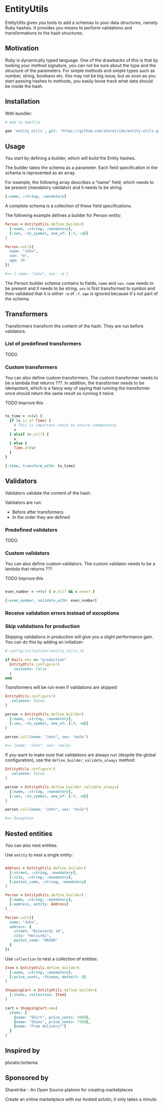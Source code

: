 # EntityUtils

EntityUtils gives you tools to add a schemas to your data structures, namely Ruby hashes. It provides you means to perform validations and transformations to the hash structures.

## Motivation

Ruby is dynamically typed language. One of the drawbacks of this is that by looking your method signature, you can not be sure about the type and the structure of the parameters. For simple methods and simple types such as number, string, booleans etc. this may not be big issue, but as soon as you start passing hashes to methods, you easily loose track what data should be inside the hash.

## Installation

With bundler:

```ruby
# Add to Gemfile

gem 'entity_utils', git: 'https://github.com/sharetribe/entity-utils.git'
```

## Usage

You start by defining a builder, which will build the Entity hashes.

The builder takes the schema as a parameter. Each field specification in the schema is represented as an array.

For example, the following array describes a "name" field, which needs to be present (mandatory validator) and it needs to be string:

```ruby
[:name, :string, :mandatory]
```

A complete schema is a collection of these field specifications.

The following example defines a builder for Person entity:

```ruby
Person = EntityUtils.define_builder(
  [:name, :string, :mandatory],
  [:sex, :to_symbol, one_of: [:f, :m]]
)

Person.call({
  name: "John",
  sex: "m",
  age: 30
})

#=> { name: "John", sex: :m }
```

The Person builder schema contains to fields, `name` and `sex`. `name` needs to be present and it needs to be string. `sex` is first transformed to symbol and then validated that it is either `:m` of `:f`. `age` is ignored because it's not part of the schema.

## Transformers

Transformers transform the content of the hash. They are run before validators.

### List of predefined transformers

TODO

### Custom transformers

You can also define custom transformers. The custom transformer needs to be a lambda that returns ???. In addition, the transformer needs to be idempotent, which is a fancy way of saying that running the transformer once should return the same result as running it twice.

TODO Improve this

```ruby

to_time = ->(v) {
  if (v.is_a? Time) {
    # This is important check to ensure idempotency
    v
  } elsif (v.nil?) {
    v
  } else {
    Time.at(v)
  }
}

[:time, transform_with: to_time]
```

## Validators

Validators validate the content of the hash.

Validators are run:

* Before after transformers
* In the order they are defined

### Predefined validators

TODO

### Custom validators

You can also define custom validators. The custom validator needs to be a lambda that returns ???

TODO Improve this

```ruby

even_number = ->(v) { v.nil? && v.even? }

[:even_number, validate_with: even_number]
```

### Receive validation errors instead of exceptions

### Skip validations for production

Skipping validations in production will give you a slight performance gain. You can do this by adding an initializer:

```ruby
# config/initializer/entity_utils.rb

if Rails.env == "production"
  EntityUtils.configure!(
    validate: false
  )
end
```

Transformers will be run even if validations are skipped:

```ruby
EntityUtils.configure!(
   validate: false
)

person = EntityUtils.define_builder(
  [:name, :string, :mandatory],
  [:sex, :to_symbol, one_of: [:f, :m]]
)

person.call(name: "John", sex: "male")

#=> {name: "John", sex: :male}
```

If you want to make sure that validations are always run (despite the global configuration), use the `define_builder_validate_always` method:

```ruby
EntityUtils.configure!(
   validate: false
)

person = EntityUtils.define_builder_validate_always(
  [:name, :string, :mandatory],
  [:sex, :to_symbol, one_of: [:f, :m]]
)

person.call(name: "John", sex: "male")

#=> Exception
```

## Nested entities

You can also nest entities.

Use `entity` to nest a single entity:

```ruby

Address = EntityUtils.define_builder(
  [:street, :string, :mandatory],
  [:city, :string, :mandatory],
  [:postal_code, :string, :mandatory]
)

Person = EntityUtils.define_builder(
  [:name, :string, :mandatory],
  [:address, entity: Address]
)

Person.call({
  name: "John",
  address: {
    street: "Bulevardi 14",
    city: "Helsinki",
    postal_code: "00100"
  }
})
```

Use `collection` to nest a collection of entities:

```ruby
Item = EntityUtils.define_builder(
  [:name, :string, :mandatory],
  [:price_cents, :fixnum, default: 0]
)

ShoppingCart = EntityUtils.define_builder(
  [:items, collection: Item]
)

cart = ShoppingCart.new(
  items: [
    {name: "Shirt", price_cents: 5000},
    {name: "Shoes", price_cents: 7500},
    {name: "Free delivery!"}
  ]
)
```

## Inspired by

pluratic/schema

## Sponsored by

Sharetribe - An Open Source platrom for creating marketplaces

Create an online marketplace with our hosted solutin, it only takes a minute.
